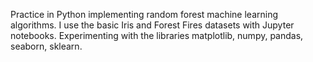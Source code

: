 Practice in Python implementing random forest machine learning algorithms. I use the basic Iris and Forest Fires datasets with Jupyter notebooks.
Experimenting with the libraries matplotlib, numpy, pandas, seaborn, sklearn.
